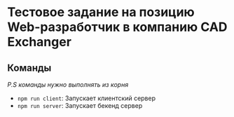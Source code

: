 # Тестовое задание на позицию Web-разработчик в компанию CAD Exchanger

## Команды

_P.S команды нужно выполнять из корня_

- `npm run client`: Запускает клиентский сервер
- `npm run server`: Запускает бекенд сервер
